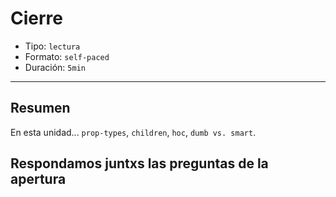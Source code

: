 # Cierre

* Tipo: `lectura`
* Formato: `self-paced`
* Duración: `5min`

***

## Resumen

En esta unidad... `prop-types`, `children`, `hoc`, `dumb vs. smart`.

## Respondamos juntxs las preguntas de la apertura
